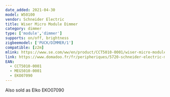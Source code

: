 ```yaml
---
date_added: 2021-04-30
model: W50100
vendor: Schneider Electric 
title: Wiser Micro Module Dimmer
category: dimmer
type: ['module','dimmer']
supports: on/off, brightness
zigbeemodel: ['PUCK/DIMMER/1']
compatible: [z2m]
mlink: https://www.se.com/ww/en/product/CCT5010-0001/wiser-micro-module-dimmer/
link: https://www.domadoo.fr/fr/peripheriques/5720-schneider-electric-micromodule-variateur-eclairage-connecte-zigbee-30-wiser-3606481048165.html
EAN:
  - CCT5010-0001
  - MEG5010-0001
  - EKO07090
---
```

Also sold as Elko EKO07090
